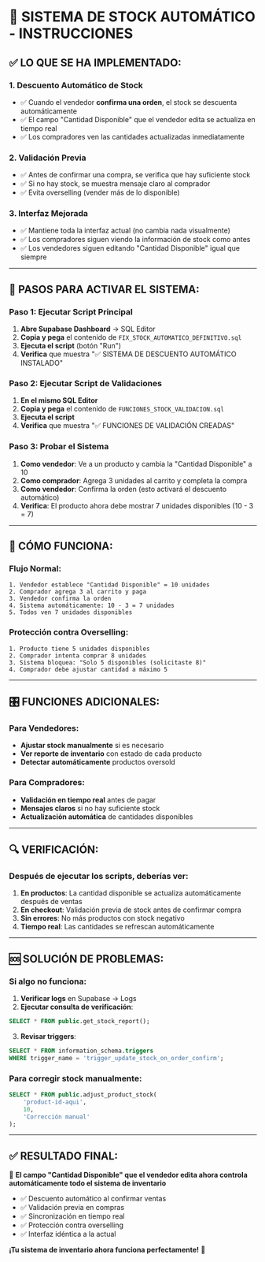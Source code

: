 # 🎯 SISTEMA DE STOCK AUTOMÁTICO - INSTRUCCIONES

## ✅ **LO QUE SE HA IMPLEMENTADO:**

### **1. Descuento Automático de Stock**
- ✅ Cuando el vendedor **confirma una orden**, el stock se descuenta automáticamente
- ✅ El campo "Cantidad Disponible" que el vendedor edita se actualiza en tiempo real
- ✅ Los compradores ven las cantidades actualizadas inmediatamente

### **2. Validación Previa**
- ✅ Antes de confirmar una compra, se verifica que hay suficiente stock
- ✅ Si no hay stock, se muestra mensaje claro al comprador
- ✅ Evita overselling (vender más de lo disponible)

### **3. Interfaz Mejorada**
- ✅ Mantiene toda la interfaz actual (no cambia nada visualmente)
- ✅ Los compradores siguen viendo la información de stock como antes
- ✅ Los vendedores siguen editando "Cantidad Disponible" igual que siempre

---

## 🚀 **PASOS PARA ACTIVAR EL SISTEMA:**

### **Paso 1: Ejecutar Script Principal**
1. **Abre Supabase Dashboard** → SQL Editor
2. **Copia y pega** el contenido de `FIX_STOCK_AUTOMATICO_DEFINITIVO.sql`
3. **Ejecuta el script** (botón "Run")
4. **Verifica** que muestra "✅ SISTEMA DE DESCUENTO AUTOMÁTICO INSTALADO"

### **Paso 2: Ejecutar Script de Validaciones**
1. **En el mismo SQL Editor**
2. **Copia y pega** el contenido de `FUNCIONES_STOCK_VALIDACION.sql`
3. **Ejecuta el script**
4. **Verifica** que muestra "✅ FUNCIONES DE VALIDACIÓN CREADAS"

### **Paso 3: Probar el Sistema**
1. **Como vendedor**: Ve a un producto y cambia la "Cantidad Disponible" a 10
2. **Como comprador**: Agrega 3 unidades al carrito y completa la compra
3. **Como vendedor**: Confirma la orden (esto activará el descuento automático)
4. **Verifica**: El producto ahora debe mostrar 7 unidades disponibles (10 - 3 = 7)

---

## 🔧 **CÓMO FUNCIONA:**

### **Flujo Normal:**
```
1. Vendedor establece "Cantidad Disponible" = 10 unidades
2. Comprador agrega 3 al carrito y paga
3. Vendedor confirma la orden
4. Sistema automáticamente: 10 - 3 = 7 unidades
5. Todos ven 7 unidades disponibles
```

### **Protección contra Overselling:**
```
1. Producto tiene 5 unidades disponibles
2. Comprador intenta comprar 8 unidades
3. Sistema bloquea: "Solo 5 disponibles (solicitaste 8)"
4. Comprador debe ajustar cantidad a máximo 5
```

---

## 🎛️ **FUNCIONES ADICIONALES:**

### **Para Vendedores:**
- **Ajustar stock manualmente** si es necesario
- **Ver reporte de inventario** con estado de cada producto
- **Detectar automáticamente** productos oversold

### **Para Compradores:**
- **Validación en tiempo real** antes de pagar
- **Mensajes claros** si no hay suficiente stock
- **Actualización automática** de cantidades disponibles

---

## 🔍 **VERIFICACIÓN:**

### **Después de ejecutar los scripts, deberías ver:**

1. **En productos**: La cantidad disponible se actualiza automáticamente después de ventas
2. **En checkout**: Validación previa de stock antes de confirmar compra
3. **Sin errores**: No más productos con stock negativo
4. **Tiempo real**: Las cantidades se refrescan automáticamente

---

## 🆘 **SOLUCIÓN DE PROBLEMAS:**

### **Si algo no funciona:**
1. **Verificar logs** en Supabase → Logs
2. **Ejecutar consulta de verificación**:
```sql
SELECT * FROM public.get_stock_report();
```
3. **Revisar triggers**:
```sql
SELECT * FROM information_schema.triggers 
WHERE trigger_name = 'trigger_update_stock_on_order_confirm';
```

### **Para corregir stock manualmente:**
```sql
SELECT * FROM public.adjust_product_stock(
    'product-id-aqui', 
    10, 
    'Corrección manual'
);
```

---

## ✅ **RESULTADO FINAL:**

🎯 **El campo "Cantidad Disponible" que el vendedor edita ahora controla automáticamente todo el sistema de inventario**

- ✅ Descuento automático al confirmar ventas
- ✅ Validación previa en compras  
- ✅ Sincronización en tiempo real
- ✅ Protección contra overselling
- ✅ Interfaz idéntica a la actual

**¡Tu sistema de inventario ahora funciona perfectamente!** 🚀
